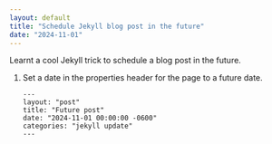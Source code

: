 ```yaml
---
layout: default
title: "Schedule Jekyll blog post in the future"
date: "2024-11-01"
---
```


Learnt a cool Jekyll trick to schedule a blog post in the future.

1. Set a date in the properties header for the page to a future date.

   ```
   ---
   layout: "post"
   title: "Future post"
   date: "2024-11-01 00:00:00 -0600"
   categories: "jekyll update"
   ---

   ```
